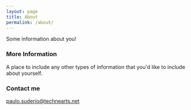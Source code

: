 ```yaml
---
layout: page
title: About
permalink: /about/
---
```


Some information about you!

### More Information

A place to include any other types of information that you'd like to include about yourself.

### Contact me

[paulo.suderio@technearts.net](mailto:paulo.suderio@technearts.net)
